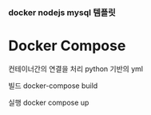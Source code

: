 ### docker nodejs mysql 템플릿





# Docker Compose
컨테이너간의 연결을 처리
python 기반의 yml

빌드 
docker-compose build

실행
docker compose up